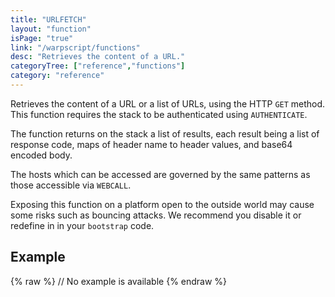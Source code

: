 ```yaml
---
title: "URLFETCH"
layout: "function"
isPage: "true"
link: "/warpscript/functions"
desc: "Retrieves the content of a URL."
categoryTree: ["reference","functions"]
category: "reference"
---
```

 
Retrieves the content of a URL or a list of URLs, using the HTTP `GET` method. This function requires the stack to be authenticated using `AUTHENTICATE`.

The function returns on the stack a list of results, each result being a list of response code, maps of header name to header values, and base64 encoded body.

The hosts which can be accessed are governed by the same patterns as those accessible via `WEBCALL`.

Exposing this function on a platform open to the outside world may cause some risks such as bouncing attacks. We recommend you disable it or redefine in in your `bootstrap` code.

## Example ##

{% raw %}
<warp10-warpscript-widget backend="{{backend}}"  exec-endpoint="{{execEndpoint}}">
// No example is available
</warp10-warpscript-widget>
{% endraw %}

